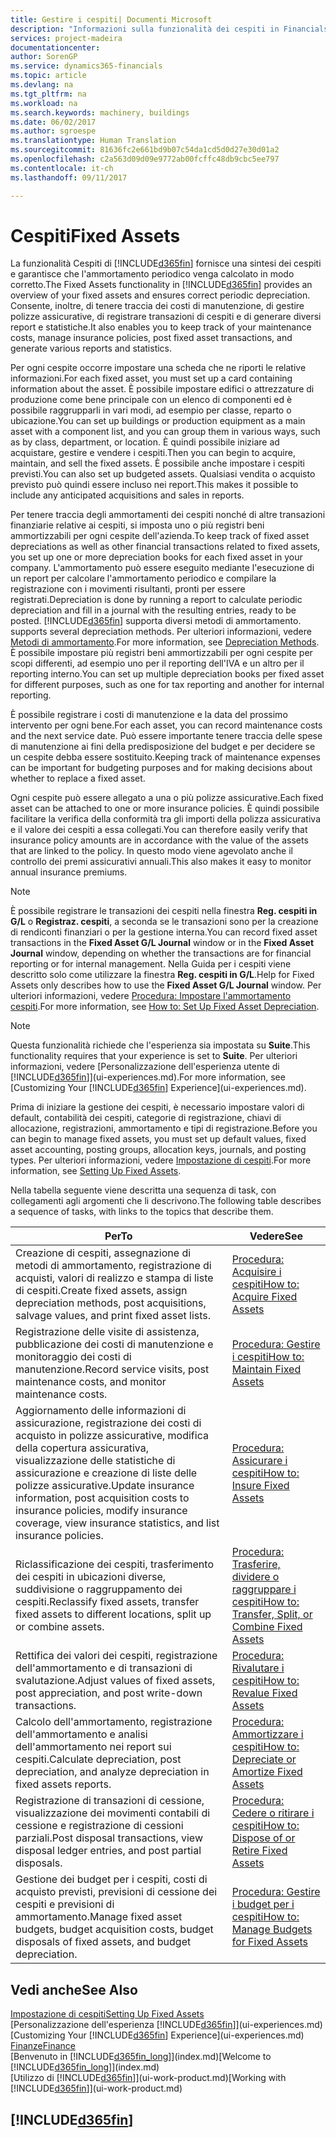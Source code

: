 ```yaml
---
title: Gestire i cespiti| Documenti Microsoft
description: "Informazioni sulla funzionalità dei cespiti in Financials e una panoramica delle modalità di utilizzo dei cespiti."
services: project-madeira
documentationcenter: 
author: SorenGP
ms.service: dynamics365-financials
ms.topic: article
ms.devlang: na
ms.tgt_pltfrm: na
ms.workload: na
ms.search.keywords: machinery, buildings
ms.date: 06/02/2017
ms.author: sgroespe
ms.translationtype: Human Translation
ms.sourcegitcommit: 81636fc2e661bd9b07c54da1cd5d0d27e30d01a2
ms.openlocfilehash: c2a563d09d09e9772ab00fcffc48db9cbc5ee797
ms.contentlocale: it-ch
ms.lasthandoff: 09/11/2017

---
```

# <a name="fixed-assets"></a><span data-ttu-id="a7b4b-103">Cespiti</span><span class="sxs-lookup"><span data-stu-id="a7b4b-103">Fixed Assets</span></span>
<span data-ttu-id="a7b4b-104">La funzionalità Cespiti di [!INCLUDE[d365fin](includes/d365fin_md.md)] fornisce una sintesi dei cespiti e garantisce che l'ammortamento periodico venga calcolato in modo corretto.</span><span class="sxs-lookup"><span data-stu-id="a7b4b-104">The Fixed Assets functionality in [!INCLUDE[d365fin](includes/d365fin_md.md)] provides an overview of your fixed assets and ensures correct periodic depreciation.</span></span> <span data-ttu-id="a7b4b-105">Consente, inoltre, di tenere traccia dei costi di manutenzione, di gestire polizze assicurative, di registrare transazioni di cespiti e di generare diversi report e statistiche.</span><span class="sxs-lookup"><span data-stu-id="a7b4b-105">It also enables you to keep track of your maintenance costs, manage insurance policies, post fixed asset transactions, and generate various reports and statistics.</span></span>

<span data-ttu-id="a7b4b-106">Per ogni cespite occorre impostare una scheda che ne riporti le relative informazioni.</span><span class="sxs-lookup"><span data-stu-id="a7b4b-106">For each fixed asset, you must set up a card containing information about the asset.</span></span> <span data-ttu-id="a7b4b-107">È possibile impostare edifici o attrezzature di produzione come bene principale con un elenco di componenti ed è possibile raggrupparli in vari modi, ad esempio per classe, reparto o ubicazione.</span><span class="sxs-lookup"><span data-stu-id="a7b4b-107">You can set up buildings or production equipment as a main asset with a component list, and you can group them in various ways, such as by class, department, or location.</span></span> <span data-ttu-id="a7b4b-108">È quindi possibile iniziare ad acquistare, gestire e vendere i cespiti.</span><span class="sxs-lookup"><span data-stu-id="a7b4b-108">Then you can begin to acquire, maintain, and sell the fixed assets.</span></span> <span data-ttu-id="a7b4b-109">È possibile anche impostare i cespiti previsti.</span><span class="sxs-lookup"><span data-stu-id="a7b4b-109">You can also set up budgeted assets.</span></span> <span data-ttu-id="a7b4b-110">Qualsiasi vendita o acquisto previsto può quindi essere incluso nei report.</span><span class="sxs-lookup"><span data-stu-id="a7b4b-110">This makes it possible to include any anticipated acquisitions and sales in reports.</span></span>

<span data-ttu-id="a7b4b-111">Per tenere traccia degli ammortamenti dei cespiti nonché di altre transazioni finanziarie relative ai cespiti, si imposta uno o più registri beni ammortizzabili per ogni cespite dell'azienda.</span><span class="sxs-lookup"><span data-stu-id="a7b4b-111">To keep track of fixed asset depreciations as well as other financial transactions related to fixed assets, you set up one or more depreciation books for each fixed asset in your company.</span></span> <span data-ttu-id="a7b4b-112">L'ammortamento può essere eseguito mediante l'esecuzione di un report per calcolare l'ammortamento periodico e compilare la registrazione con i movimenti risultanti, pronti per essere registrati.</span><span class="sxs-lookup"><span data-stu-id="a7b4b-112">Depreciation is done by running a report to calculate periodic depreciation and fill in a journal with the resulting entries, ready to be posted.</span></span> [!INCLUDE[d365fin](includes/d365fin_md.md)]<span data-ttu-id="a7b4b-113"> supporta diversi metodi di ammortamento.</span><span class="sxs-lookup"><span data-stu-id="a7b4b-113"> supports several depreciation methods.</span></span> <span data-ttu-id="a7b4b-114">Per ulteriori informazioni, vedere [Metodi di ammortamento](fa-depreciation-methods.md).</span><span class="sxs-lookup"><span data-stu-id="a7b4b-114">For more information, see [Depreciation Methods](fa-depreciation-methods.md).</span></span> <span data-ttu-id="a7b4b-115">È possibile impostare più registri beni ammortizzabili per ogni cespite per scopi differenti, ad esempio uno per il reporting dell'IVA e un altro per il reporting interno.</span><span class="sxs-lookup"><span data-stu-id="a7b4b-115">You can set up multiple depreciation books per fixed asset for different purposes, such as one for tax reporting and another for internal reporting.</span></span>

<span data-ttu-id="a7b4b-116">È possibile registrare i costi di manutenzione e la data del prossimo intervento per ogni bene.</span><span class="sxs-lookup"><span data-stu-id="a7b4b-116">For each asset, you can record maintenance costs and the next service date.</span></span> <span data-ttu-id="a7b4b-117">Può essere importante tenere traccia delle spese di manutenzione ai fini della predisposizione del budget e per decidere se un cespite debba essere sostituito.</span><span class="sxs-lookup"><span data-stu-id="a7b4b-117">Keeping track of maintenance expenses can be important for budgeting purposes and for making decisions about whether to replace a fixed asset.</span></span>

<span data-ttu-id="a7b4b-118">Ogni cespite può essere allegato a una o più polizze assicurative.</span><span class="sxs-lookup"><span data-stu-id="a7b4b-118">Each fixed asset can be attached to one or more insurance policies.</span></span> <span data-ttu-id="a7b4b-119">È quindi possibile facilitare la verifica della conformità tra gli importi della polizza assicurativa e il valore dei cespiti a essa collegati.</span><span class="sxs-lookup"><span data-stu-id="a7b4b-119">You can therefore easily verify that insurance policy amounts are in accordance with the value of the assets that are linked to the policy.</span></span> <span data-ttu-id="a7b4b-120">In questo modo viene agevolato anche il controllo dei premi assicurativi annuali.</span><span class="sxs-lookup"><span data-stu-id="a7b4b-120">This also makes it easy to monitor annual insurance premiums.</span></span>

> [!NOTE]  
>   <span data-ttu-id="a7b4b-121">È possibile registrare le transazioni dei cespiti nella finestra **Reg. cespiti in G/L** o **Registraz. cespiti**, a seconda se le transazioni sono per la creazione di rendiconti finanziari o per la gestione interna.</span><span class="sxs-lookup"><span data-stu-id="a7b4b-121">You can record fixed asset transactions in the **Fixed Asset G/L Journal** window or in the **Fixed Asset Journal** window, depending on whether the transactions are for financial reporting or for internal management.</span></span> <span data-ttu-id="a7b4b-122">Nella Guida per i cespiti viene descritto solo come utilizzare la finestra **Reg. cespiti in G/L**.</span><span class="sxs-lookup"><span data-stu-id="a7b4b-122">Help for Fixed Assets only describes how to use the **Fixed Asset G/L Journal** window.</span></span> <span data-ttu-id="a7b4b-123">Per ulteriori informazioni, vedere [Procedura: Impostare l'ammortamento cespiti](fa-how-setup-depreciation.md).</span><span class="sxs-lookup"><span data-stu-id="a7b4b-123">For more information, see [How to: Set Up Fixed Asset Depreciation](fa-how-setup-depreciation.md).</span></span>

> [!NOTE]  
>   <span data-ttu-id="a7b4b-124">Questa funzionalità richiede che l'esperienza sia impostata su **Suite**.</span><span class="sxs-lookup"><span data-stu-id="a7b4b-124">This functionality requires that your experience is set to **Suite**.</span></span> <span data-ttu-id="a7b4b-125">Per ulteriori informazioni, vedere [Personalizzazione dell'esperienza utente di [!INCLUDE[d365fin](includes/d365fin_md.md)]](ui-experiences.md).</span><span class="sxs-lookup"><span data-stu-id="a7b4b-125">For more information, see [Customizing Your [!INCLUDE[d365fin](includes/d365fin_md.md)] Experience](ui-experiences.md).</span></span>

<span data-ttu-id="a7b4b-126">Prima di iniziare la gestione dei cespiti, è necessario impostare valori di default, contabilità dei cespiti, categorie di registrazione, chiavi di allocazione, registrazioni, ammortamento e tipi di registrazione.</span><span class="sxs-lookup"><span data-stu-id="a7b4b-126">Before you can begin to manage fixed assets, you must set up default values, fixed asset accounting, posting groups, allocation keys, journals, and posting types.</span></span> <span data-ttu-id="a7b4b-127">Per ulteriori informazioni, vedere [Impostazione di cespiti](fa-setup.md).</span><span class="sxs-lookup"><span data-stu-id="a7b4b-127">For more information, see [Setting Up Fixed Assets](fa-setup.md).</span></span>

<span data-ttu-id="a7b4b-128">Nella tabella seguente viene descritta una sequenza di task, con collegamenti agli argomenti che li descrivono.</span><span class="sxs-lookup"><span data-stu-id="a7b4b-128">The following table describes a sequence of tasks, with links to the topics that describe them.</span></span>

| <span data-ttu-id="a7b4b-129">Per</span><span class="sxs-lookup"><span data-stu-id="a7b4b-129">To</span></span> | <span data-ttu-id="a7b4b-130">Vedere</span><span class="sxs-lookup"><span data-stu-id="a7b4b-130">See</span></span> |
| --- | --- |
| <span data-ttu-id="a7b4b-131">Creazione di cespiti, assegnazione di metodi di ammortamento, registrazione di acquisti, valori di realizzo e stampa di liste di cespiti.</span><span class="sxs-lookup"><span data-stu-id="a7b4b-131">Create fixed assets, assign depreciation methods, post acquisitions, salvage values, and print fixed asset lists.</span></span> |[<span data-ttu-id="a7b4b-132">Procedura: Acquisire i cespiti</span><span class="sxs-lookup"><span data-stu-id="a7b4b-132">How to: Acquire Fixed Assets</span></span>](fa-how-acquire.md) |
| <span data-ttu-id="a7b4b-133">Registrazione delle visite di assistenza, pubblicazione dei costi di manutenzione e monitoraggio dei costi di manutenzione.</span><span class="sxs-lookup"><span data-stu-id="a7b4b-133">Record service visits, post maintenance costs, and monitor maintenance costs.</span></span> |[<span data-ttu-id="a7b4b-134">Procedura: Gestire i cespiti</span><span class="sxs-lookup"><span data-stu-id="a7b4b-134">How to: Maintain Fixed Assets</span></span>](fa-how-maintain.md) |
| <span data-ttu-id="a7b4b-135">Aggiornamento delle informazioni di assicurazione, registrazione dei costi di acquisto in polizze assicurative, modifica della copertura assicurativa, visualizzazione delle statistiche di assicurazione e creazione di liste delle polizze assicurative.</span><span class="sxs-lookup"><span data-stu-id="a7b4b-135">Update insurance information, post acquisition costs to insurance policies, modify insurance coverage, view insurance statistics, and list insurance policies.</span></span> |[<span data-ttu-id="a7b4b-136">Procedura: Assicurare i cespiti</span><span class="sxs-lookup"><span data-stu-id="a7b4b-136">How to: Insure Fixed Assets</span></span>](fa-how-insure.md) |
| <span data-ttu-id="a7b4b-137">Riclassificazione dei cespiti, trasferimento dei cespiti in ubicazioni diverse, suddivisione o raggruppamento dei cespiti.</span><span class="sxs-lookup"><span data-stu-id="a7b4b-137">Reclassify fixed assets, transfer fixed assets to different locations, split up or combine assets.</span></span> |[<span data-ttu-id="a7b4b-138">Procedura: Trasferire, dividere o raggruppare i cespiti</span><span class="sxs-lookup"><span data-stu-id="a7b4b-138">How to: Transfer, Split, or Combine Fixed Assets</span></span>](fa-how-trans-split-combine.md) |
| <span data-ttu-id="a7b4b-139">Rettifica dei valori dei cespiti, registrazione dell'ammortamento e di transazioni di svalutazione.</span><span class="sxs-lookup"><span data-stu-id="a7b4b-139">Adjust values of fixed assets, post appreciation, and post write-down transactions.</span></span> |[<span data-ttu-id="a7b4b-140">Procedura: Rivalutare i cespiti</span><span class="sxs-lookup"><span data-stu-id="a7b4b-140">How to: Revalue Fixed Assets</span></span>](fa-how-revalue.md) |
| <span data-ttu-id="a7b4b-141">Calcolo dell'ammortamento, registrazione dell'ammortamento e analisi dell'ammortamento nei report sui cespiti.</span><span class="sxs-lookup"><span data-stu-id="a7b4b-141">Calculate depreciation, post depreciation, and  analyze depreciation in fixed assets reports.</span></span> |[<span data-ttu-id="a7b4b-142">Procedura: Ammortizzare i cespiti</span><span class="sxs-lookup"><span data-stu-id="a7b4b-142">How to: Depreciate or Amortize Fixed Assets</span></span>](fa-how-depreciate-amortize.md) |
| <span data-ttu-id="a7b4b-143">Registrazione di transazioni di cessione, visualizzazione dei movimenti contabili di cessione e registrazione di cessioni parziali.</span><span class="sxs-lookup"><span data-stu-id="a7b4b-143">Post disposal transactions, view disposal ledger entries, and post partial disposals.</span></span> |[<span data-ttu-id="a7b4b-144">Procedura: Cedere o ritirare i cespiti</span><span class="sxs-lookup"><span data-stu-id="a7b4b-144">How to: Dispose of or Retire Fixed Assets</span></span>](fa-how-dispose-retire.md) |
| <span data-ttu-id="a7b4b-145">Gestione dei budget per i cespiti, costi di acquisto previsti, previsioni di cessione dei cespiti e previsioni di ammortamento.</span><span class="sxs-lookup"><span data-stu-id="a7b4b-145">Manage fixed asset budgets, budget acquisition costs, budget disposals of fixed assets, and budget depreciation.</span></span> |[<span data-ttu-id="a7b4b-146">Procedura: Gestire i budget per i cespiti</span><span class="sxs-lookup"><span data-stu-id="a7b4b-146">How to: Manage Budgets for Fixed Assets</span></span>](fa-how-manage-budgets.md) |

## <a name="see-also"></a><span data-ttu-id="a7b4b-147">Vedi anche</span><span class="sxs-lookup"><span data-stu-id="a7b4b-147">See Also</span></span>
[<span data-ttu-id="a7b4b-148">Impostazione di cespiti</span><span class="sxs-lookup"><span data-stu-id="a7b4b-148">Setting Up Fixed Assets</span></span>](fa-setup.md)  
<span data-ttu-id="a7b4b-149">[Personalizzazione dell'esperienza [!INCLUDE[d365fin](includes/d365fin_md.md)]](ui-experiences.md)</span><span class="sxs-lookup"><span data-stu-id="a7b4b-149">[Customizing Your [!INCLUDE[d365fin](includes/d365fin_md.md)] Experience](ui-experiences.md)</span></span>  
[<span data-ttu-id="a7b4b-150">Finanze</span><span class="sxs-lookup"><span data-stu-id="a7b4b-150">Finance</span></span>](finance.md)  
<span data-ttu-id="a7b4b-151">[Benvenuto in [!INCLUDE[d365fin_long](includes/d365fin_long_md.md)]](index.md)</span><span class="sxs-lookup"><span data-stu-id="a7b4b-151">[Welcome to [!INCLUDE[d365fin_long](includes/d365fin_long_md.md)]](index.md)</span></span>  
<span data-ttu-id="a7b4b-152">[Utilizzo di [!INCLUDE[d365fin](includes/d365fin_md.md)]](ui-work-product.md)</span><span class="sxs-lookup"><span data-stu-id="a7b4b-152">[Working with [!INCLUDE[d365fin](includes/d365fin_md.md)]](ui-work-product.md)</span></span>

## [!INCLUDE[d365fin](includes/free_trial_md.md)]
